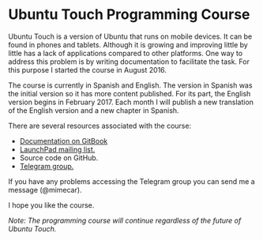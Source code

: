 # Ubuntu Touch Programming Course

Ubuntu Touch is a version of Ubuntu that runs on mobile devices. It can be found in phones and tablets. Although it is growing and improving little by little has a lack of applications compared to other platforms. One way to address this problem is by writing documentation to facilitate the task. For this purpose I started the course in August 2016.

The course is currently in Spanish and English. The version in Spanish was the initial version so it has more content published. For its part, the English version begins in February 2017. Each month I will publish a new translation of the English version and a new chapter in Spanish.

There are several resources associated with the course:
* [Documentation on GitBook](https://www.gitbook.com/book/mimecar/ubuntu-touch-programming-course)
* [LaunchPad mailing list.](https://lists.launchpad.net/ubuntu-touch-programming-course/)
* Source code on GitHub.
* [Telegram group.](https://t.me/joinchat/AAAAAAqGbgjrxl03SgBG_g)

If you have any problems accessing the Telegram group you can send me a message (@mimecar).

I hope you like the course.

*Note: The programming course will continue regardless of the future of Ubuntu Touch.*
